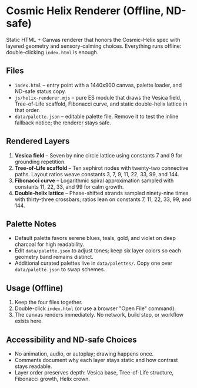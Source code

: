 # Cosmic Helix Renderer (Offline, ND-safe)

Static HTML + Canvas renderer that honors the Cosmic-Helix spec with layered geometry and sensory-calming choices. Everything runs offline: double-clicking `index.html` is enough.

## Files
- `index.html` – entry point with a 1440x900 canvas, palette loader, and ND-safe status copy.
- `js/helix-renderer.mjs` – pure ES module that draws the Vesica field, Tree-of-Life scaffold, Fibonacci curve, and static double-helix lattice in that order.
- `data/palette.json` – editable palette file. Remove it to test the inline fallback notice; the renderer stays safe.

## Rendered Layers
1. **Vesica field** – Seven by nine circle lattice using constants 7 and 9 for grounding repetition.
2. **Tree-of-Life scaffold** – Ten sephirot nodes with twenty-two connective paths. Layout ratios weave constants 3, 7, 9, 11, 22, 33, 99, and 144.
3. **Fibonacci curve** – Logarithmic spiral approximation sampled with constants 11, 22, 33, and 99 for calm growth.
4. **Double-helix lattice** – Phase-shifted strands sampled ninety-nine times with thirty-three crossbars; ratios lean on constants 7, 11, 22, 33, 99, and 144.

## Palette Notes
- Default palette favors serene blues, teals, gold, and violet on deep charcoal for high readability.
- Edit `data/palette.json` to adjust tones; keep six layer colors so each geometry band remains distinct.
- Additional curated palettes live in `data/palettes/`. Copy one over `data/palette.json` to swap schemes.

## Usage (Offline)
1. Keep the four files together.
2. Double-click `index.html` (or use a browser "Open File" command).
3. The canvas renders immediately. No network, build step, or workflow exists here.

## Accessibility and ND-safe Choices
- No animation, audio, or autoplay; drawing happens once.
- Comments document why each layer stays static and how contrast stays readable.
- Layer order preserves depth: Vesica base, Tree-of-Life structure, Fibonacci growth, Helix crown.
